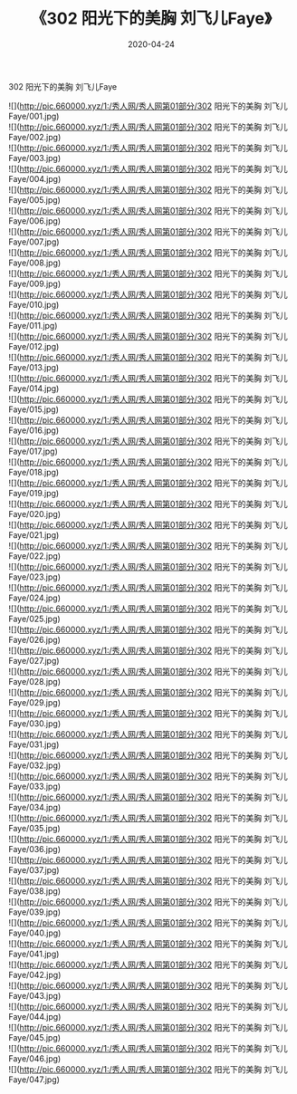 ﻿---
layout: post
title:  《302 阳光下的美胸 刘飞儿Faye》
date:   2020-04-24
img: http://pic.660000.xyz/1:/秀人网/秀人网第01部分/302 阳光下的美胸 刘飞儿Faye/000.jpg
categories: [美女, 清纯, 唯美]
---

302 阳光下的美胸 刘飞儿Faye

  ![](http://pic.660000.xyz/1:/秀人网/秀人网第01部分/302 阳光下的美胸 刘飞儿Faye/001.jpg) <br> ![](http://pic.660000.xyz/1:/秀人网/秀人网第01部分/302 阳光下的美胸 刘飞儿Faye/002.jpg) <br> ![](http://pic.660000.xyz/1:/秀人网/秀人网第01部分/302 阳光下的美胸 刘飞儿Faye/003.jpg) <br> ![](http://pic.660000.xyz/1:/秀人网/秀人网第01部分/302 阳光下的美胸 刘飞儿Faye/004.jpg) <br> ![](http://pic.660000.xyz/1:/秀人网/秀人网第01部分/302 阳光下的美胸 刘飞儿Faye/005.jpg) <br> ![](http://pic.660000.xyz/1:/秀人网/秀人网第01部分/302 阳光下的美胸 刘飞儿Faye/006.jpg) <br> ![](http://pic.660000.xyz/1:/秀人网/秀人网第01部分/302 阳光下的美胸 刘飞儿Faye/007.jpg) <br> ![](http://pic.660000.xyz/1:/秀人网/秀人网第01部分/302 阳光下的美胸 刘飞儿Faye/008.jpg) <br> ![](http://pic.660000.xyz/1:/秀人网/秀人网第01部分/302 阳光下的美胸 刘飞儿Faye/009.jpg) <br> ![](http://pic.660000.xyz/1:/秀人网/秀人网第01部分/302 阳光下的美胸 刘飞儿Faye/010.jpg) <br> ![](http://pic.660000.xyz/1:/秀人网/秀人网第01部分/302 阳光下的美胸 刘飞儿Faye/011.jpg) <br> ![](http://pic.660000.xyz/1:/秀人网/秀人网第01部分/302 阳光下的美胸 刘飞儿Faye/012.jpg) <br> ![](http://pic.660000.xyz/1:/秀人网/秀人网第01部分/302 阳光下的美胸 刘飞儿Faye/013.jpg) <br> ![](http://pic.660000.xyz/1:/秀人网/秀人网第01部分/302 阳光下的美胸 刘飞儿Faye/014.jpg) <br> ![](http://pic.660000.xyz/1:/秀人网/秀人网第01部分/302 阳光下的美胸 刘飞儿Faye/015.jpg) <br> ![](http://pic.660000.xyz/1:/秀人网/秀人网第01部分/302 阳光下的美胸 刘飞儿Faye/016.jpg) <br> ![](http://pic.660000.xyz/1:/秀人网/秀人网第01部分/302 阳光下的美胸 刘飞儿Faye/017.jpg) <br> ![](http://pic.660000.xyz/1:/秀人网/秀人网第01部分/302 阳光下的美胸 刘飞儿Faye/018.jpg) <br> ![](http://pic.660000.xyz/1:/秀人网/秀人网第01部分/302 阳光下的美胸 刘飞儿Faye/019.jpg) <br> ![](http://pic.660000.xyz/1:/秀人网/秀人网第01部分/302 阳光下的美胸 刘飞儿Faye/020.jpg) <br> ![](http://pic.660000.xyz/1:/秀人网/秀人网第01部分/302 阳光下的美胸 刘飞儿Faye/021.jpg) <br> ![](http://pic.660000.xyz/1:/秀人网/秀人网第01部分/302 阳光下的美胸 刘飞儿Faye/022.jpg) <br> ![](http://pic.660000.xyz/1:/秀人网/秀人网第01部分/302 阳光下的美胸 刘飞儿Faye/023.jpg) <br> ![](http://pic.660000.xyz/1:/秀人网/秀人网第01部分/302 阳光下的美胸 刘飞儿Faye/024.jpg) <br> ![](http://pic.660000.xyz/1:/秀人网/秀人网第01部分/302 阳光下的美胸 刘飞儿Faye/025.jpg) <br> ![](http://pic.660000.xyz/1:/秀人网/秀人网第01部分/302 阳光下的美胸 刘飞儿Faye/026.jpg) <br> ![](http://pic.660000.xyz/1:/秀人网/秀人网第01部分/302 阳光下的美胸 刘飞儿Faye/027.jpg) <br> ![](http://pic.660000.xyz/1:/秀人网/秀人网第01部分/302 阳光下的美胸 刘飞儿Faye/028.jpg) <br> ![](http://pic.660000.xyz/1:/秀人网/秀人网第01部分/302 阳光下的美胸 刘飞儿Faye/029.jpg) <br> ![](http://pic.660000.xyz/1:/秀人网/秀人网第01部分/302 阳光下的美胸 刘飞儿Faye/030.jpg) <br> ![](http://pic.660000.xyz/1:/秀人网/秀人网第01部分/302 阳光下的美胸 刘飞儿Faye/031.jpg) <br> ![](http://pic.660000.xyz/1:/秀人网/秀人网第01部分/302 阳光下的美胸 刘飞儿Faye/032.jpg) <br> ![](http://pic.660000.xyz/1:/秀人网/秀人网第01部分/302 阳光下的美胸 刘飞儿Faye/033.jpg) <br> ![](http://pic.660000.xyz/1:/秀人网/秀人网第01部分/302 阳光下的美胸 刘飞儿Faye/034.jpg) <br> ![](http://pic.660000.xyz/1:/秀人网/秀人网第01部分/302 阳光下的美胸 刘飞儿Faye/035.jpg) <br> ![](http://pic.660000.xyz/1:/秀人网/秀人网第01部分/302 阳光下的美胸 刘飞儿Faye/036.jpg) <br> ![](http://pic.660000.xyz/1:/秀人网/秀人网第01部分/302 阳光下的美胸 刘飞儿Faye/037.jpg) <br> ![](http://pic.660000.xyz/1:/秀人网/秀人网第01部分/302 阳光下的美胸 刘飞儿Faye/038.jpg) <br> ![](http://pic.660000.xyz/1:/秀人网/秀人网第01部分/302 阳光下的美胸 刘飞儿Faye/039.jpg) <br> ![](http://pic.660000.xyz/1:/秀人网/秀人网第01部分/302 阳光下的美胸 刘飞儿Faye/040.jpg) <br> ![](http://pic.660000.xyz/1:/秀人网/秀人网第01部分/302 阳光下的美胸 刘飞儿Faye/041.jpg) <br> ![](http://pic.660000.xyz/1:/秀人网/秀人网第01部分/302 阳光下的美胸 刘飞儿Faye/042.jpg) <br> ![](http://pic.660000.xyz/1:/秀人网/秀人网第01部分/302 阳光下的美胸 刘飞儿Faye/043.jpg) <br> ![](http://pic.660000.xyz/1:/秀人网/秀人网第01部分/302 阳光下的美胸 刘飞儿Faye/044.jpg) <br> ![](http://pic.660000.xyz/1:/秀人网/秀人网第01部分/302 阳光下的美胸 刘飞儿Faye/045.jpg) <br> ![](http://pic.660000.xyz/1:/秀人网/秀人网第01部分/302 阳光下的美胸 刘飞儿Faye/046.jpg) <br> ![](http://pic.660000.xyz/1:/秀人网/秀人网第01部分/302 阳光下的美胸 刘飞儿Faye/047.jpg) <br>